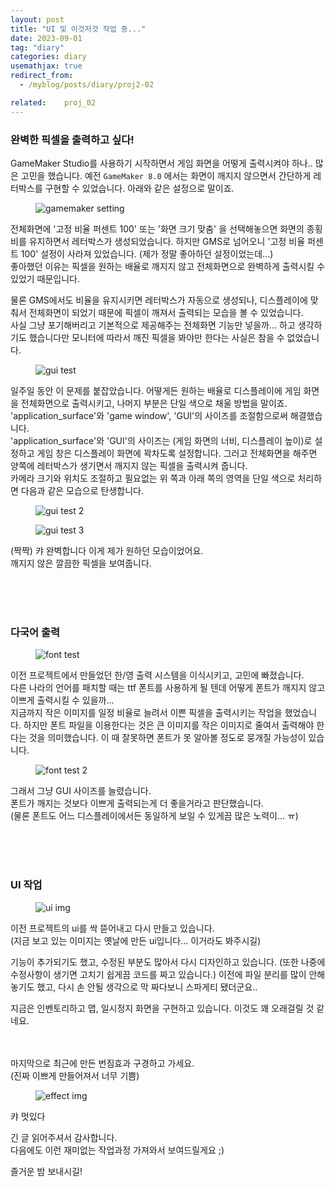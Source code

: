 ```yaml
---
layout: post
title: "UI 및 이것저것 작업 중..."
date: 2023-09-01
tag: "diary"
categories: diary
usemathjax: true
redirect_from:
  - /myblog/posts/diary/proj2-02

related:    proj_02
---
```


<h3>완벽한 픽셀을 출력하고 싶다!</h3>

GameMaker Studio를 사용하기 시작하면서 게임 화면을 어떻게 출력시켜야 하나.. 많은 고민을 했습니다.
예전 `GameMaker 8.0` 에서는 화면이 깨지지 않으면서 간단하게 레터박스를 구현할 수 있었습니다. 아래와 같은 설정으로 말이죠.

<figure>
    <img class="title-image" src="{{ site.image_location }}/diary/proj2_diary/02/gm8.0_setting.png" alt="gamemaker setting">
</figure>

전체화면에 '고정 비율 퍼센트 100' 또는 '화면 크기 맞춤' 을 선택해놓으면 화면의 종횡비를 유지하면서 레터박스가 생성되었습니다.
하지만 GMS로 넘어오니 '고정 비율 퍼센트 100' 설정이 사라져 있었습니다. (제가 정말 좋아하던 설정이었는데...)  
좋아했던 이유는 픽셀을 원하는 배율로 깨지지 않고 전체화면으로 완벽하게 출력시킬 수 있었기 때문입니다.  

물론 GMS에서도 비율을 유지시키면 레터박스가 자동으로 생성되나, 디스플레이에 맞춰서 전체화면이 되었기 때문에 픽셀이 깨져서 출력되는 모습을 볼 수 있었습니다.  
사실 그냥 포기해버리고 기본적으로 제공해주는 전체화면 기능만 넣을까... 하고 생각하기도 했습니다만 모니터에 따라서 깨진 픽셀을 봐야만 한다는 사실은 참을 수 없었습니다.

<figure>
    <img class="title-image" src="{{ site.image_location }}/diary/proj2_diary/02/gui_test.png" alt="gui test">
</figure>

일주일 동안 이 문제를 붙잡았습니다. 어떻게든 원하는 배율로 디스플레이에 게임 화면을 전체화면으로 출력시키고, 나머지 부분은 단일 색으로 채울 방법을 말이죠.  
'application_surface'와 'game window', 'GUI'의 사이즈를 조절함으로써 해결했습니다.  
'application_surface'와 'GUI'의 사이즈는 (게임 화면의 너비, 디스플레이 높이)로 설정하고 게임 창은 디스플레이 화면에 꽉차도록 설정합니다.
그러고 전체화면을 해주면 양쪽에 레터박스가 생기면서 깨지지 않는 픽셀을 출력시켜 줍니다.  
카메라 크기와 위치도 조절하고 필요없는 위 쪽과 아래 쪽의 영역을 단일 색으로 처리하면 다음과 같은 모습으로 탄생합니다.

<figure>
    <img class="title-image" src="{{ site.image_location }}/diary/proj2_diary/02/fullscreen.png" alt="gui test 2">
</figure>

<figure>
    <img class="title-image" src="{{ site.image_location }}/diary/proj2_diary/02/enlarged.png" alt="gui test 3">
</figure>

(짝짝) 캬 완벽합니다 이게 제가 원하던 모습이었어요.  
깨지지 않은 깔끔한 픽셀을 보여줍니다.

<br/><br/><br/>
<h3>다국어 출력</h3>

<figure>
    <img class="title-image" src="{{ site.image_location }}/diary/proj2_diary/02/output.gif" alt="font test">
</figure>

이전 프로젝트에서 만들었던 한/영 출력 시스템을 이식시키고, 고민에 빠졌습니다.  
다른 나라의 언어를 패치할 때는 ttf 폰트를 사용하게 될 텐데 어떻게 폰트가 깨지지 않고 이쁘게 출력시킬 수 있을까...  
지금까지 작은 이미지를 일정 비율로 늘려서 이쁜 픽셀을 출력시키는 작업을 했었습니다.
하지만 폰트 파일을 이용한다는 것은 큰 이미지를 작은 이미지로 줄여서 출력해야 한다는 것을 의미했습니다.
이 때 잘못하면 폰트가 못 알아볼 정도로 뭉개질 가능성이 있습니다.  

<figure>
    <img class="title-image" src="{{ site.image_location }}/diary/proj2_diary/02/output2.png" alt="font test 2">
</figure>

그래서 그냥 GUI 사이즈를 늘렸습니다.  
폰트가 깨지는 것보다 이쁘게 출력되는게 더 좋을거라고 판단했습니다.  
(물론 폰트도 어느 디스플레이에서든 동일하게 보일 수 있게끔 많은 노력이... ㅠ)

<br/><br/><br/>
<h3>UI 작업</h3>

<figure>
    <img class="title-image" src="{{ site.image_location }}/diary/proj2_diary/02/ui.gif" alt="ui img">
</figure>

이전 프로젝트의 ui를 싹 뜯어내고 다시 만들고 있습니다.  
(지금 보고 있는 이미지는 옛날에 만든 ui입니다... 이거라도 봐주시길)

기능이 추가되기도 했고, 수정된 부분도 많아서 다시 디자인하고 있습니다.
(또한 나중에 수정사항이 생기면 고치기 쉽게끔 코드를 짜고 있습니다.)
이전에 파일 분리를 많이 안해놓기도 했고, 다시 손 안될 생각으로 막 짜다보니 스파게티 됐더군요..

지금은 인벤토리하고 맵, 일시정지 화면을 구현하고 있습니다. 이것도 꽤 오래걸릴 것 같네요.


<br/><br/>
마지막으로 최근에 만든 번짐효과 구경하고 가세요.  
(진짜 이쁘게 만들어져서 너무 기쁨)

<figure>
    <img class="title-image" src="{{ site.image_location }}/diary/proj2_diary/02/effect.gif" alt="effect img">
</figure>

캬 멋있다


긴 글 읽어주셔서 감사합니다.  
다음에도 이런 재미없는 작업과정 가져와서 보여드릴게요 ;)

즐거운 밤 보내시길!